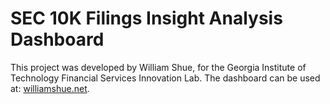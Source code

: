 # SEC 10K Filings Insight Analysis Dashboard

This project was developed by William Shue, for the Georgia Institute of Technology Financial Services Innovation Lab. The dashboard can be used at: [williamshue.net](https://williamshue.net/SEC_10K_Filings_Insight_Analysis_Dashboard/).



